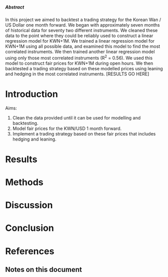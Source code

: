 
##### Abstract 

In this project we aimed to backtest a trading strategy for the Korean Wan / US Dollar one month forward. We began with approximately seven months of historical data for seventy two different instruments. We cleaned these data to the point where they could be reliably used to construct a linear regression model for KWN+1M. We trained a linear regression model for KWN+1M using all possible data, and examined this model to find the most correlated instruments. We then trained another linear regression model using only those most correlated instruments (R<sup>2</sup> = 0.56). We used this model to construct fair prices for KWN+1M during open hours. We then backtested a trading strategy based on these modelled prices using leaning and hedging in the most correlated instruments. [RESULTS GO HERE]

# Introduction

Aims:
1. Clean the data provided until it can be used for modelling and backtesting.
1. Model fair prices for the KWN/USD 1 month forward.
1. Implement a trading strategy based on these fair prices that includes hedging and leaning.

# Results

# Methods

# Discussion

# Conclusion

# References

## Notes on this document